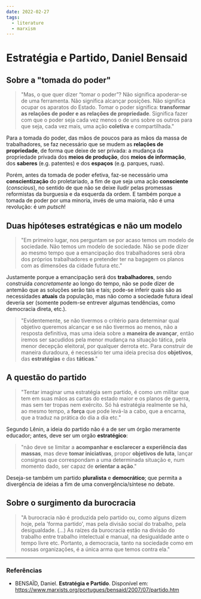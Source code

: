 ```yaml
---
date: 2022-02-27
tags:
  - literature
  - marxism
---
```

# Estratégia e Partido, Daniel Bensaid
## Sobre a "tomada do poder"
> "Mas, o que quer dizer “tomar o poder”? Não significa apoderar-se de uma ferramenta. Não significa alcançar posições. Não significa ocupar os aparatos do Estado. 
> Tomar o poder significa: **transformar as relações de poder e as relações de propriedade**. Significa fazer com que o poder seja cada vez menos o de uns sobre os outros para que seja, cada vez mais, uma ação **coletiva** e compartilhada."

Para a tomada do poder, das mãos de poucos para as mãos da massa de trabalhadores, se faz necessário que se mudem as **relações de propriedade**, de forma que deixe de ser privada: a mudança da propriedade privada dos **meios de produção**, dos **meios de informação**, dos **saberes** (e.g. patentes) e dos **espaços** (e.g. parques, ruas).

Porém, antes da tomada de poder efetiva, faz-se necessário uma **conscientização** do proletariado, a fim de que seja uma ação **consciente** (*conscious*), no sentido de que não se deixe iludir pelas promessas reformistas da burguesia e da esquerda da ordem. E também porque a tomada de poder por uma minoria, invés de uma maioria, não é uma revolução: é um *putsch*!

## Duas hipóteses estratégicas e não um modelo
> "Em primeiro lugar, nos perguntam se por acaso temos um modelo de sociedade. Não temos um modelo de sociedade. Não se pode dizer ao mesmo tempo que a emancipação dos trabalhadores será obra dos próprios trabalhadores e pretender ter na bagagem os planos com as dimensões da cidade futura etc."

Justamente porque a emancipação será dos **trabalhadores**, sendo construída *concretamente* ao longo do tempo, não se pode dizer de antemão que as soluções serão tais e tais; pode-se inferir quais são as necessidades **atuais** da população, mas não como a sociedade futura ideal deveria ser (somente podem-se entrever algumas tendências, como democracia direta, etc.).

> "Evidentemente, se não tivermos o critério para determinar qual objetivo queremos alcançar e se não tivermos ao menos, não a resposta definitiva, mas uma ideia sobre a **maneira de avançar**, então iremos ser sacudidos pela menor mudança na situação tática, pela menor decepção eleitoral, por qualquer derrota etc. Para construir de maneira duradoura, é necessário ter uma ideia precisa dos **objetivos**, das **estratégias** e das **táticas**."

## A questão do partido
> "Tentar imaginar uma estratégia sem partido, é como um militar que tem em suas mãos as cartas do estado maior e os planos de guerra, mas sem ter tropas nem exército. Só há estratégia realmente se há, ao mesmo tempo, a **força** que pode levá-la a cabo, que a encarna, que a traduz na prática do dia a dia etc."

Segundo Lênin, a ideia do partido não é a de ser um órgão meramente educador; antes, deve ser um orgão **estratégico**:
> "não deve se limitar a **acompanhar e esclarecer a experiência das massas**, 
> mas deve **tomar iniciativas**, propor **objetivos de luta**, lançar consignas que correspondam a uma determinada situação e, num momento dado, ser capaz de **orientar a ação**."

Deseja-se também um partido **pluralista** e **democrático**; que permita a divergência de ideias a fim de uma convergência/síntese no debate. 

## Sobre o surgimento da burocracia
> "A burocracia não é produzida pelo partido ou, como alguns dizem hoje, pela 'forma partido', mas pela divisão social do trabalho, pela desigualdade. (...) As raízes da burocracia estão na divisão do trabalho entre trabalho intelectual e manual, na desigualdade ante o tempo livre etc. 
> Portanto, a democracia, tanto na sociedade como em nossas organizações, é a única arma que temos contra ela."

---
### Referências
* BENSAÏD, Daniel. **Estratégia e Partido**. Disponível em: https://www.marxists.org/portugues/bensaid/2007/07/partido.htm